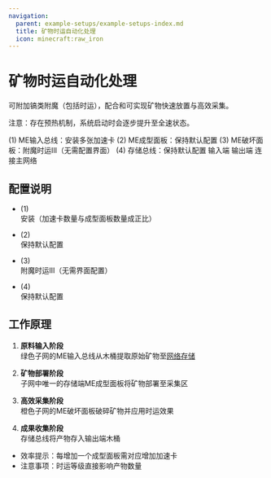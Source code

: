 ```yaml
---
navigation:
  parent: example-setups/example-setups-index.md
  title: 矿物时运自动化处理
  icon: minecraft:raw_iron
---
```


# 矿物时运自动化处理

<ItemLink id="annihilation_plane" />可附加镐类附魔（包括时运），配合<ItemLink id="formation_plane" />和<ItemLink id="annihilation_plane" />可实现矿物快速放置与高效采集。

注意：<ItemLink id="import_bus" />存在预热机制，系统启动时会逐步提升至全速状态。

<GameScene zoom="6" interactive={true}>
  <ImportStructure src="../assets/assemblies/ore_fortuner.snbt" />

  <BoxAnnotation color="#dddddd" min="2.7 0 2" max="3 1 3">
        (1) ME输入总线：安装多张加速卡
        <ItemImage id="speed_card" scale="2" />
  </BoxAnnotation>

  <BoxAnnotation color="#dddddd" min="0 0 2" max="2 1 2.3">
        (2) ME成型面板：保持默认配置
  </BoxAnnotation>

  <BoxAnnotation color="#dddddd" min="0 0 0.7" max="2 1 1">
        (3) ME破坏面板：附魔时运III（无需配置界面）
  </BoxAnnotation>

  <BoxAnnotation color="#dddddd" min="2.7 0 0" max="3 1 1">
        (4) 存储总线：保持默认配置
  </BoxAnnotation>

<DiamondAnnotation pos="3.5 0.5 2.5" color="#00ff00">
        输入端
    </DiamondAnnotation>

<DiamondAnnotation pos="3.5 0.5 0.5" color="#00ff00">
        输出端
    </DiamondAnnotation>

<DiamondAnnotation pos="4 0.5 1.5" color="#00ff00">
        连接主网络
    </DiamondAnnotation>

  <IsometricCamera yaw="195" pitch="30" />
</GameScene>

## 配置说明

* <ItemLink id="import_bus" /> (1)  
  安装<ItemLink id="speed_card" />（加速卡数量与成型面板数量成正比）

* <ItemLink id="formation_plane" /> (2)  
  保持默认配置

* <ItemLink id="annihilation_plane" /> (3)  
  附魔时运III（无需界面配置）

* <ItemLink id="storage_bus" /> (4)  
  保持默认配置

## 工作原理

1. **原料输入阶段**  
   绿色子网的ME输入总线从木桶提取原始矿物至[网络存储](../ae2-mechanics/import-export-storage.md)

2. **矿物部署阶段**  
   子网中唯一的存储端ME成型面板将矿物部署至采集区

3. **高效采集阶段**  
   橙色子网的ME破坏面板破碎矿物并应用时运效果

4. **成果收集阶段**  
   存储总线将产物存入输出端木桶

- 效率提示：每增加一个成型面板需对应增加加速卡
- 注意事项：时运等级直接影响产物数量